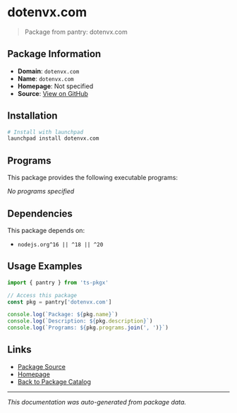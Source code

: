 # dotenvx.com

> Package from pantry: dotenvx.com

## Package Information

- **Domain**: `dotenvx.com`
- **Name**: `dotenvx.com`
- **Homepage**: Not specified
- **Source**: [View on GitHub](https://github.com/pkgxdev/pantry/tree/main/projects/dotenvx.com/package.yml)

## Installation

```bash
# Install with launchpad
launchpad install dotenvx.com
```

## Programs

This package provides the following executable programs:

*No programs specified*

## Dependencies

This package depends on:

- `nodejs.org^16 || ^18 || ^20`

## Usage Examples

```typescript
import { pantry } from 'ts-pkgx'

// Access this package
const pkg = pantry['dotenvx.com']

console.log(`Package: ${pkg.name}`)
console.log(`Description: ${pkg.description}`)
console.log(`Programs: ${pkg.programs.join(', ')}`)
```

## Links

- [Package Source](https://github.com/pkgxdev/pantry/tree/main/projects/dotenvx.com/package.yml)
- [Homepage](#)
- [Back to Package Catalog](../../package-catalog.md)

---

*This documentation was auto-generated from package data.*
